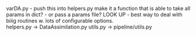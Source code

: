 
varDA.py - push this into helpers.py
    make it a function that is able to take all params in dict? - or pass a params file?
    LOOK UP - best way to deal with biiig routines w. lots of configurable options.  
helpers.py -> DataAssimilation.py
utils.py -> pipeline/utils.py
